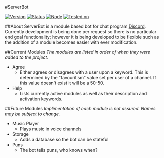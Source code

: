 #ServerBot

[![Version](https://img.shields.io/badge/Version-1.4.0-green.svg?style=flat-square)](https://github.com/TheWarmFuzzy/ServerBot)
[![Status](https://img.shields.io/badge/Stability-Stable-green.svg?style=flat-square)](https://github.com/TheWarmFuzzy/ServerBot)
[![Node](https://img.shields.io/badge/Node-7.4.0-blue.svg?style=flat-square)](http://nodejs.org)
[![Tested on](https://img.shields.io/badge/Tested%20on-Windows%2010-lightgrey.svg?style=flat-square)]()

##About
ServerBot is a module based bot for chat program [Discord](https://discordapp.com/). Currently development is being done per request so there is no particular end goal functionality; however it is being developed to be flexible such as the addition of a module becomes easier with ever modification.

##Current Modules
_The modules are listed in order of when they were added to the project._

* Agree
	* Either agrees or disagrees with a user upon a keyword. This is determined by the "favouritism" value set per user of a channel. If this value doesn't exist it will be a 50-50.
* Help
	* Lists currently active modules as well as their description and activation keywords.


##Future Modules
_Implimentation of each module is not assured. Names may be subject to change._

* Music Player
	* Plays music in voice channels
* Storage
	* Adds a database so the bot can be stateful
* Puns
	* The bot tells puns, who knows when?
